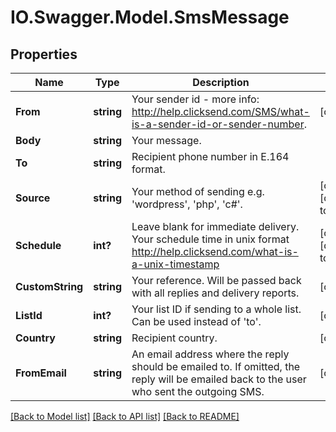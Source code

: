# IO.Swagger.Model.SmsMessage
## Properties

Name | Type | Description | Notes
------------ | ------------- | ------------- | -------------
**From** | **string** | Your sender id - more info: http://help.clicksend.com/SMS/what-is-a-sender-id-or-sender-number. | [optional] 
**Body** | **string** | Your message. | 
**To** | **string** | Recipient phone number in E.164 format. | 
**Source** | **string** | Your method of sending e.g. &#39;wordpress&#39;, &#39;php&#39;, &#39;c#&#39;. | [optional] [default to "sdk"]
**Schedule** | **int?** | Leave blank for immediate delivery. Your schedule time in unix format http://help.clicksend.com/what-is-a-unix-timestamp | [optional] [default to 0]
**CustomString** | **string** | Your reference. Will be passed back with all replies and delivery reports. | [optional] 
**ListId** | **int?** | Your list ID if sending to a whole list. Can be used instead of &#39;to&#39;. | [optional] 
**Country** | **string** | Recipient country. | [optional] 
**FromEmail** | **string** | An email address where the reply should be emailed to. If omitted, the reply will be emailed back to the user who sent the outgoing SMS. | [optional] 

[[Back to Model list]](../README.md#documentation-for-models) [[Back to API list]](../README.md#documentation-for-api-endpoints) [[Back to README]](../README.md)

